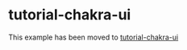 # tutorial-chakra-ui

This example has been moved to [tutorial-chakra-ui](../.././tutorial-chakra-ui)
